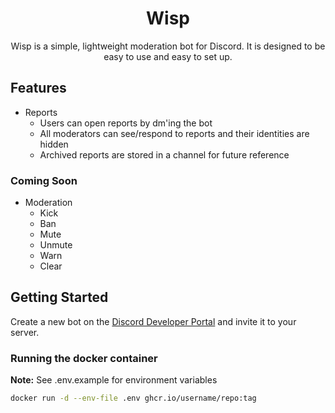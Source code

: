<h1 align="center">
    Wisp
</h1>

<p align="center">
  Wisp is a simple, lightweight moderation bot for Discord. It is designed to be easy to use and easy to set up.
</p>


## Features

- Reports
  - Users can open reports by dm'ing the bot
  - All moderators can see/respond to reports and their identities are hidden
  - Archived reports are stored in a channel for future reference

### Coming Soon

- Moderation
  - Kick
  - Ban
  - Mute
  - Unmute
  - Warn
  - Clear

## Getting Started

Create a new bot on the [Discord Developer Portal](https://discord.com/developers/applications) and invite it to your server.

### Running the docker container

**Note:** See .env.example for environment variables

<!-- TODO:: Get actual link for docker image -->
```bash
docker run -d --env-file .env ghcr.io/username/repo:tag
```
